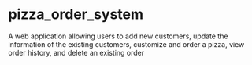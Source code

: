 # pizza_order_system
A web application allowing users to add new customers, update the information of the existing customers, customize and order a pizza, view order history,  and delete an existing order
